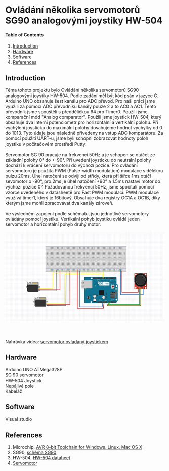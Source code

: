 
# Ovládání několika servomotorů SG90 analogovými joystiky HW-504

#### Table of Contents

1. [Introduction](#introduction)
2. [Hardware](#hardware)
3. [Software](#software)
4. [References](#references)


## Introduction
Téma tohoto projektu bylo Ovládání několika servomotorů SG90 analogovými joystiky HW-504. Podle zadání měl být kód psán v jazyce C. Arduino UNO obsahuje šest kanálu pro ADC převod. Pro naši práci jsme využili za pomocí ADC převodníku kanály pouze 2 a to AC0 a AC1. Tento převodník jsme spouštěli s předděličkou 64 pro Timer0. Použili jsme komparační mód "Analog comparator". Použili jsme joystick HW-504, který obsahuje dva interní potenciometr pro horizontální a vertikální polohu. Při vychýlení joysticku do maximální polohy dosahujeme hodnot výchylky od 0 do 1013. Tyto údaje jsou následně přivedeny na vstup ADC komparátoru. Za pomocí použití UART-u, jsme byli schopni zobrazovat hodnoty poloh joystiku v počítačovém prostředí Putty. <br/> <br/>
Servomotor SG 90 pracuje na frekvenci 50Hz a je schopen se otáčet ze základní polohy 0° do +-90°. Při uvedení joysticku do neutrální polohy dochází k vrácení servomotoru do výchozí pozice. Pro ovládání servomotoru je použita PWM (Pulse-width modulation) modulace s dělékou pulzu 20ms. Úhel natočení se odvíjí od střídy, která při šířce 1ms otáčí sevomotor o -90°, pro 2ms je úhel natočení +90° a 1.5ms nastaví motor do výchozí pozice 0°. Požadovanou frekvenci 50Hz, jsme spočítali pomocí vzorce uvedeného v datasheetě pro Fast PWM modulaci. PWM modulace využívá timer1, který je 16bitový. Obsahuje dva registry OC1A a OC1B, díky kterým jsme mohli zpracovávat dva kanály zároveň.  <br/> <br/>
Ve výsledném zapojení podle schématu, jsou jednotlivé servomotory ovládány pomocí joystiku. Vertikální pohyb joystiku ovládá jeden servomotor a horizontální pohyb druhý motor. <br/> <br/>
![Schéma zapojení](https://github.com/xmajnu00/Digital-electronics-2/blob/master/Untitled.jpg)<br/> <br/><br/> <br/>
Nahrávka videa: [servomotor ovladaný joystickem](https://www.youtube.com/watch?v=AzmFUtL7sfc&feature=youtu.be)

## Hardware

Arduino UNO ATMega328P <br/>
SG 90 servomotor <br/>
HW-504 Joystick <br/>
Nepájivé pole <br/>
Kabeláž 

## Software

Visual studio

## References

1. Microchip, [AVR 8-bit Toolchain for Windows, Linux, Mac OS X](https://www.microchip.com/mplab/avr-support/avr-and-arm-toolchains-c-compilers)
2. SG90, [schéma SG90](http://www.ee.ic.ac.uk/pcheung/teaching/DE1_EE/stores/sg90_datasheet.pdf)
3. HW-504, [HW-504 dataheet](http://www.energiazero.org/arduino_sensori/joystick_module.pdf)
4. [Servomotor](https://www.electronicwings.com/avr-atmega/servo-motor-interfacing-with-atmega16)
